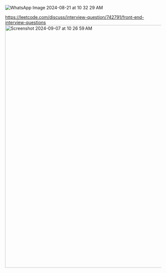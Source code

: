 ![WhatsApp Image 2024-08-21 at 10 32 29 AM](https://github.com/user-attachments/assets/1da92023-acce-40ca-a12f-dc94575fe457)

https://leetcode.com/discuss/interview-question/742791/front-end-interview-questions
<img width="785" alt="Screenshot 2024-09-07 at 10 26 59 AM" src="https://github.com/user-attachments/assets/32e611fd-4d11-45dc-957f-e9a4cfad6633">
